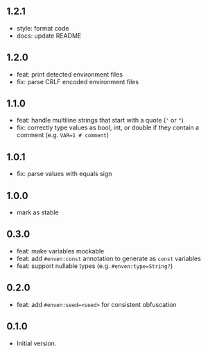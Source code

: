 ## 1.2.1

- style: format code
- docs: update README

## 1.2.0

- feat: print detected environment files
- fix: parse CRLF encoded environment files

## 1.1.0

- feat: handle multiline strings that start with a quote (`'` or `"`)
- fix: correctly type values as bool, int, or double if they contain a comment (e.g. `VAR=1 # comment`)

## 1.0.1

- fix: parse values with equals sign

## 1.0.0

- mark as stable

## 0.3.0

- feat: make variables mockable
- feat: add `#enven:const` annotation to generate as `const` variables
- feat: support nullable types (e.g. `#enven:type=String?`)

## 0.2.0

- feat: add `#enven:seed=<seed>` for consistent obfuscation

## 0.1.0

- Initial version.
